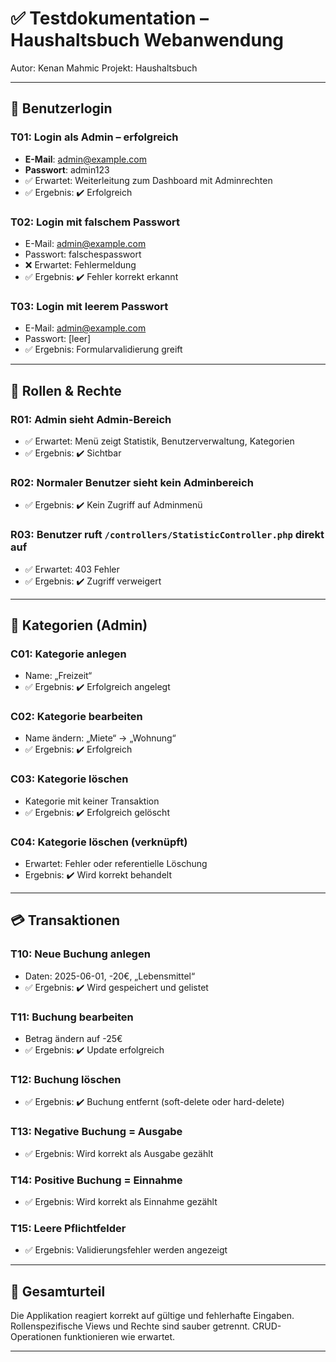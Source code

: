 # ✅ Testdokumentation – Haushaltsbuch Webanwendung

Autor: Kenan Mahmic
Projekt: Haushaltsbuch

---

## 🔐 Benutzerlogin

### T01: Login als Admin – erfolgreich
- **E-Mail**: admin@example.com
- **Passwort**: admin123
- ✅ Erwartet: Weiterleitung zum Dashboard mit Adminrechten
- ✅ Ergebnis: ✔️ Erfolgreich

### T02: Login mit falschem Passwort
- E-Mail: admin@example.com
- Passwort: falschespasswort
- ❌ Erwartet: Fehlermeldung
- ✅ Ergebnis: ✔️ Fehler korrekt erkannt

### T03: Login mit leerem Passwort
- E-Mail: admin@example.com
- Passwort: [leer]
- ✅ Ergebnis: Formularvalidierung greift

---

## 👥 Rollen & Rechte

### R01: Admin sieht Admin-Bereich
- ✅ Erwartet: Menü zeigt Statistik, Benutzerverwaltung, Kategorien
- ✅ Ergebnis: ✔️ Sichtbar

### R02: Normaler Benutzer sieht kein Adminbereich
- ✅ Ergebnis: ✔️ Kein Zugriff auf Adminmenü

### R03: Benutzer ruft `/controllers/StatisticController.php` direkt auf
- ✅ Erwartet: 403 Fehler
- ✅ Ergebnis: ✔️ Zugriff verweigert

---

## 📁 Kategorien (Admin)

### C01: Kategorie anlegen
- Name: „Freizeit“
- ✅ Ergebnis: ✔️ Erfolgreich angelegt

### C02: Kategorie bearbeiten
- Name ändern: „Miete“ → „Wohnung“
- ✅ Ergebnis: ✔️ Erfolgreich

### C03: Kategorie löschen
- Kategorie mit keiner Transaktion
- ✅ Ergebnis: ✔️ Erfolgreich gelöscht

### C04: Kategorie löschen (verknüpft)
- Erwartet: Fehler oder referentielle Löschung
- Ergebnis: ✔️ Wird korrekt behandelt

---

## 💳 Transaktionen

### T10: Neue Buchung anlegen
- Daten: 2025-06-01, -20€, „Lebensmittel“
- ✅ Ergebnis: ✔️ Wird gespeichert und gelistet

### T11: Buchung bearbeiten
- Betrag ändern auf -25€
- ✅ Ergebnis: ✔️ Update erfolgreich

### T12: Buchung löschen
- ✅ Ergebnis: ✔️ Buchung entfernt (soft-delete oder hard-delete)

### T13: Negative Buchung = Ausgabe
- ✅ Ergebnis: Wird korrekt als Ausgabe gezählt

### T14: Positive Buchung = Einnahme
- ✅ Ergebnis: Wird korrekt als Einnahme gezählt

### T15: Leere Pflichtfelder
- ✅ Ergebnis: Validierungsfehler werden angezeigt

---

## 🧪 Gesamturteil

Die Applikation reagiert korrekt auf gültige und fehlerhafte Eingaben.
Rollenspezifische Views und Rechte sind sauber getrennt.
CRUD-Operationen funktionieren wie erwartet.

---

